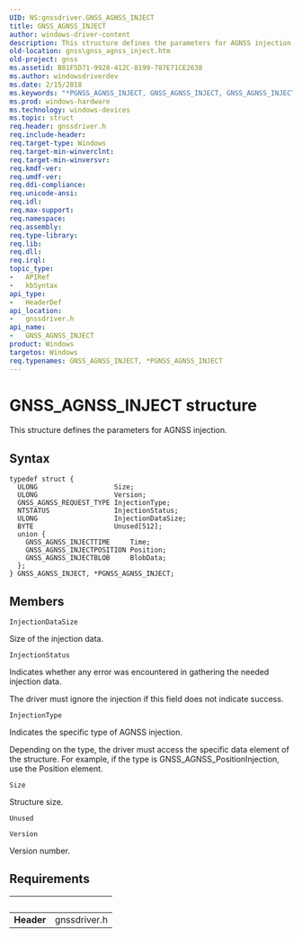 ```yaml
---
UID: NS:gnssdriver.GNSS_AGNSS_INJECT
title: GNSS_AGNSS_INJECT
author: windows-driver-content
description: This structure defines the parameters for AGNSS injection.
old-location: gnss\gnss_agnss_inject.htm
old-project: gnss
ms.assetid: B81F5D71-9928-412C-8199-787E71CE2638
ms.author: windowsdriverdev
ms.date: 2/15/2018
ms.keywords: "*PGNSS_AGNSS_INJECT, GNSS_AGNSS_INJECT, GNSS_AGNSS_INJECT structure [Sensor Devices], PGNSS_AGNSS_INJECT, PGNSS_AGNSS_INJECT structure pointer [Sensor Devices], gnss.gnss_agnss_inject, gnssdriver/GNSS_AGNSS_INJECT, gnssdriver/PGNSS_AGNSS_INJECT"
ms.prod: windows-hardware
ms.technology: windows-devices
ms.topic: struct
req.header: gnssdriver.h
req.include-header: 
req.target-type: Windows
req.target-min-winverclnt: 
req.target-min-winversvr: 
req.kmdf-ver: 
req.umdf-ver: 
req.ddi-compliance: 
req.unicode-ansi: 
req.idl: 
req.max-support: 
req.namespace: 
req.assembly: 
req.type-library: 
req.lib: 
req.dll: 
req.irql: 
topic_type:
-	APIRef
-	kbSyntax
api_type:
-	HeaderDef
api_location:
-	gnssdriver.h
api_name:
-	GNSS_AGNSS_INJECT
product: Windows
targetos: Windows
req.typenames: GNSS_AGNSS_INJECT, *PGNSS_AGNSS_INJECT
---
```


# GNSS_AGNSS_INJECT structure
This structure defines the parameters for AGNSS injection.

## Syntax
````
typedef struct {
  ULONG                   Size;
  ULONG                   Version;
  GNSS_AGNSS_REQUEST_TYPE InjectionType;
  NTSTATUS                InjectionStatus;
  ULONG                   InjectionDataSize;
  BYTE                    Unused[512];
  union {
    GNSS_AGNSS_INJECTTIME     Time;
    GNSS_AGNSS_INJECTPOSITION Position;
    GNSS_AGNSS_INJECTBLOB     BlobData;
  };
} GNSS_AGNSS_INJECT, *PGNSS_AGNSS_INJECT;
````

## Members


`InjectionDataSize`

Size of the injection data.

`InjectionStatus`

Indicates whether any error was encountered in gathering the needed injection data. 

The driver must ignore the injection if this field does not indicate success.

`InjectionType`

Indicates the specific type of AGNSS injection. 

Depending on the type, the driver must access the specific data element of the structure. For example, if the type is GNSS_AGNSS_PositionInjection, use the Position element.

`Size`

Structure size.

`Unused`



`Version`

Version number.


## Requirements
| &nbsp; | &nbsp; |
| ---- |:---- |
| **Header** | gnssdriver.h |